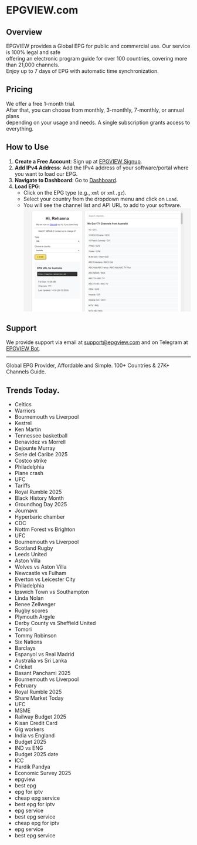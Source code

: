 # EPGVIEW.com



## Overview
EPGVIEW provides a Global EPG for public and commercial use. Our service is 100% legal and safe\
offering an electronic program guide for over 100 countries, covering more than 21,000 channels.\
Enjoy up to 7 days of EPG with automatic time synchronization.

## Pricing
We offer a free 1-month trial. \
After that, you can choose from monthly, 3-monthly, 7-monthly, or annual plans \
depending on your usage and needs. A single subscription grants access to everything.

## How to Use
1. **Create a Free Account**: Sign up at [EPGVIEW Signup](https://epgview.com/signup.php).
2. **Add IPv4 Address**: Add the IPv4 address of your software/portal where you want to load our EPG.
3. **Navigate to Dashboard**: Go to [Dashboard](https://epgview.com/dashboard.php).
4. **Load EPG**:
   - Click on the EPG type (e.g., `xml` or `xml.gz`).
   - Select your country from the dropdown menu and click on `Load`.
   - You will see the channel list and API URL to add to your software.
![EPGVIEW](img/dashboard.png)
## Support
We provide support via email at [support@epgview.com](mailto:support@epgview.com) and on Telegram at [EPGVIEW Bot](https://t.me/epgview_bot).

---

Global EPG Provider, Affordable and Simple. 100+ Countries & 27K+ Channels Guide.

## Trends Today.

- Celtics
- Warriors
- Bournemouth vs Liverpool
- Kestrel
- Ken Martin
- Tennessee basketball
- Benavidez vs Morrell
- Dejounte Murray
- Serie del Caribe 2025
- Costco strike
- Philadelphia
- Plane crash
- UFC
- Tariffs
- Royal Rumble 2025
- Black History Month
- Groundhog Day 2025
- Journavx
- Hyperbaric chamber
- CDC
- Nottm Forest vs Brighton
- UFC
- Bournemouth vs Liverpool
- Scotland Rugby
- Leeds United
- Aston Villa
- Wolves vs Aston Villa
- Newcastle vs Fulham
- Everton vs Leicester City
- Philadelphia
- Ipswich Town vs Southampton
- Linda Nolan
- Renee Zellweger
- Rugby scores
- Plymouth Argyle
- Derby County vs Sheffield United
- Tomori
- Tommy Robinson
- Six Nations
- Barclays
- Espanyol vs Real Madrid
- Australia vs Sri Lanka
- Cricket
- Basant Panchami 2025
- Bournemouth vs Liverpool
- February
- Royal Rumble 2025
- Share Market Today
- UFC
- MSME
- Railway Budget 2025
- Kisan Credit Card
- Gig workers
- India vs England
- Budget 2025
- IND vs ENG
- Budget 2025 date
- ICC
- Hardik Pandya
- Economic Survey 2025
- epgview
- best epg
- epg for iptv
- cheap epg service
- best epg for iptv
- epg service
- best epg service
- cheap epg for iptv
- epg service
- best epg service
